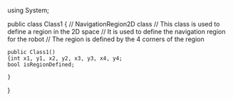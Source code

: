 using System;

public class Class1
{ // NavigationRegion2D class
	// This class is used to define a region in the 2D space
// It is used to define the navigation region for the robot
// The region is defined by the 4 corners of the region

	public Class1()
	{int x1, y1, x2, y2, x3, y3, x4, y4;
	bool isRegionDefined;

	}
}

